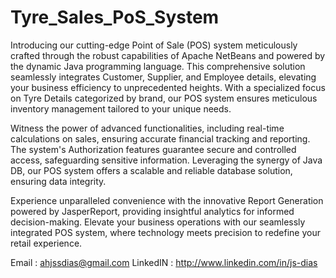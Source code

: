 # Tyre_Sales_PoS_System

Introducing our cutting-edge Point of Sale (POS) system meticulously crafted through the robust capabilities of Apache NetBeans and powered by the dynamic Java programming language. This comprehensive solution seamlessly integrates Customer, Supplier, and Employee details, elevating your business efficiency to unprecedented heights. With a specialized focus on Tyre Details categorized by brand, our POS system ensures meticulous inventory management tailored to your unique needs.

Witness the power of advanced functionalities, including real-time calculations on sales, ensuring accurate financial tracking and reporting. The system's Authorization features guarantee secure and controlled access, safeguarding sensitive information. Leveraging the synergy of Java DB, our POS system offers a scalable and reliable database solution, ensuring data integrity.

Experience unparalleled convenience with the innovative Report Generation powered by JasperReport, providing insightful analytics for informed decision-making. Elevate your business operations with our seamlessly integrated POS system, where technology meets precision to redefine your retail experience.

Email : ahjssdias@gmail.com
LinkedIN : http://www.linkedin.com/in/js-dias
